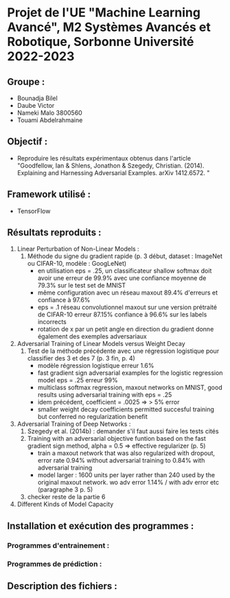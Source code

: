 # Projet de l'UE "Machine Learning Avancé", M2 Systèmes Avancés et Robotique, Sorbonne Université 2022-2023

## Groupe :
- Bounadja Bilel
- Daube Victor
- Nameki Malo 3800560
- Touami Abdelrahmaine

## Objectif : 
- Reproduire les résultats expérimentaux obtenus dans l'article "Goodfellow, Ian & Shlens, Jonathon & Szegedy, Christian. (2014). Explaining and Harnessing Adversarial Examples. arXiv 1412.6572. "

## Framework utilisé :
- TensorFlow

## Résultats reproduits :
1. Linear Perturbation of Non-Linear Models :
   1. Méthode du signe du gradient rapide (p. 3 début, dataset : ImageNet ou CIFAR-10, modèle : GoogLeNet)
      - en utilisation eps = .25, un classificateur shallow softmax doit avoir une erreur de 99.9% avec une confiance moyenne de 79.3% sur le test set de MNIST
      - même configuration avec un réseau maxout 89.4% d'erreurs et confiance à 97.6%
      - eps = .1 réseau convolutionnel maxout sur une version prétraité de CIFAR-10 erreur 87.15% confiance à 96.6% sur les labels incorrects
      - rotation de x par un petit angle en direction du gradient donne également des exemples adversariaux 
2. Adversarial Training of Linear Models versus Weight Decay
   1. Test de la méthode précédente avec une régression logistique pour classifier des 3 et des 7 (p. 3 fin, p. 4)
      - modèle régression logistique erreur 1.6%
      - fast gradient sign adversarial examples for the logistic regression model eps = .25 erreur 99%
      - multiclass softmax regression, maxout networks on MNIST, good results using adversarial training with eps = .25
      - idem précédent, coefficient = .0025 => > 5% error 
      - smaller weight decay coefficients permitted succesful training but conferred no regularization benefit
3. Adversarial Training of Deep Networks :
   1. Szegedy et al. (2014b) : demander s'il faut aussi faire les tests cités
   2. Training with an adversarial objective funtion based on the fast gradient sign method, alpha = 0.5 => effective regularizer (p. 5)
      - train a maxout network that was also regularized with dropout, error rate 0.94% without adversarial training to 0.84% with adversarial training
      - model larger : 1600 units per layer rather than 240 used by the original maxout network. wo adv error 1.14% / with adv error etc (paragraphe 3 p. 5)
   3. checker reste de la partie 6
4. Different Kinds of Model Capacity  

## Installation et exécution des programmes :
### Programmes d'entrainement :
### Programmes de prédiction :

## Description des fichiers :
